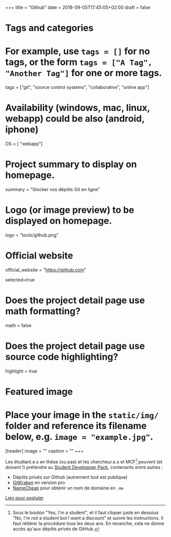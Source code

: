 +++
title = "Github"
date = 2018-09-05T17:45:05+02:00
draft = false

# Tags and categories
# For example, use `tags = []` for no tags, or the form `tags = ["A Tag", "Another Tag"]` for one or more tags.
tags = ["git", "source control systems", "collaborative", "online app"]

# Availability (windows, mac, linux, webapp) could be also (android, iphone)
OS = [ "webapp"]

# Project summary to display on homepage.
summary = "Stocker vos dépôts Git en ligne"

# Logo (or image preview) to be displayed on homepage.
logo = "tools/github.png"

# Official website
official_website = "https://github.com"

selected=true

# Does the project detail page use math formatting?
math = false

# Does the project detail page use source code highlighting?
highlight = true


# Featured image
# Place your image in the `static/img/` folder and reference its filename below, e.g. `image = "example.jpg"`.
[header]
image = ""
caption = ""
+++

Les étudiant.e.s en thèse (ou pas) et les chercheur.e.s et MCF[^1] peuvent (et *doivent* !) prétendre au [Student Developper Pack](https://education.github.com/pack), contenants entre autres :

- Dépôts privés sur Github (autrement tout est publique)
- [GitKraken](https://www.gitkraken.com/) en version pro
- [NameCheap](https://www.namecheap.com) pour obtenir un nom de domaine en `.me`


[Lien pour postuler](http://education.github.com/)

[^1]: Sous le bouton "Yes, I'm a student", et il faut cliquer juste en dessous "No, I'm not a student but I want a discount" et suivre les instructions. Il faut réitérer la procédure tous les deux ans. En revanche, cela ne donne accès qu'aux dépôts privés de GitHub.
